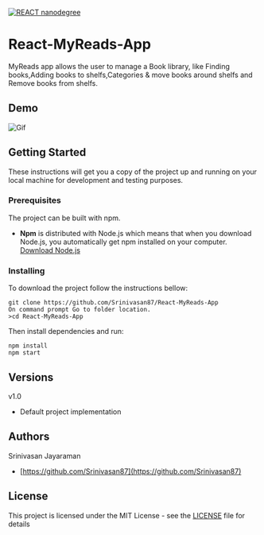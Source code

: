 [![REACT nanodegree](https://img.shields.io/badge/udacity-REACTND-02b3e4.svg?style=flat)](https://www.udacity.com/course/react-nanodegree--nd019)
# React-MyReads-App

MyReads app allows the user to manage a Book library, like Finding books,Adding books to shelfs,Categories & move books around shelfs and Remove books from shelfs.

## Demo
![Gif](https://github.com/Srinivasan87/React-MyReads-App/blob/master/MyReads.gif)

## Getting Started

These instructions will get you a copy of the project up and running on your local machine for development and testing purposes.

### Prerequisites

The project can be built with npm.

* **Npm** is distributed with Node.js which means that when you download Node.js, you automatically get npm installed on your computer. [Download Node.js](https://nodejs.org/en/download/)

### Installing

To download the project follow the instructions bellow:

```
git clone https://github.com/Srinivasan87/React-MyReads-App
On command prompt Go to folder location. 
>cd React-MyReads-App 

```

Then install dependencies and run:

```
npm install
npm start
```

## Versions

v1.0
* Default project implementation

## Authors

Srinivasan Jayaraman
* [https://github.com/Srinivasan87](https://github.com/Srinivasan87)

## License

This project is licensed under the MIT License - see the [LICENSE](LICENSE) file for details

